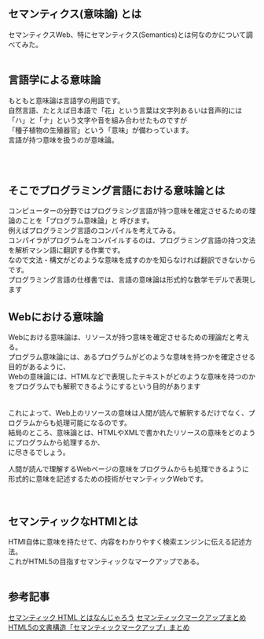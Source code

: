 ## セマンティクス(意味論) とは

セマンティクスWeb、特にセマンティクス(Semantics)とは何なのかについて調べてみた。<br>
<br>






## 言語学による意味論

もともと意味論は言語学の用語です。 <br>
自然言語、たとえば日本語で「花」という言葉は文字列あるいは音声的には「ハ」と「ナ」という文字や音を組み合わせたものですが <br>
「種子植物の生殖器官」という「意味」が備わっています。 <br>
言語が持つ意味を扱うのが意味論。


<br>
<br>


## そこでプログラミング言語における意味論とは

コンピューターの分野ではプログラミング言語が持つ意味を確定させるための理論のことを「プログラム意味論」と 呼びます。<br>
例えばプログラミング言語のコンパイルを考えてみる。 <br>
コンパイラがプログラムをコンパイルするのは、プログラミング言語の持つ文法を解析マシン語に翻訳する作業です。<br>
なので文法・構文がどのような意味を成すのかを知らなければ翻訳できないからです。<br>
プログラミング言語の仕様書では、言語の意味論は形式的な数学モデルで表現します<br>





## Webにおける意味論

Webにおける意味論は、リソースが持つ意味を確定させるための理論だと考える。<br>
プログラム意味論には、あるプログラムがどのような意味を持つかを確定させる目的があるように、<br>
Webの意味論には、HTMLなどで表現したテキストがどのような意味を持つのかをプログラムでも解釈できるようにするという目的があります<br>
<br>
<br>
これによって、Web上のリソースの意味は人間が読んで解釈するだけでなく、プログラムからも処理可能になるのです。<br>
結局のところ、意味論とは、HTMLやXMLで書かれたリソースの意味をどのようにプログラムから処理するか、<br>
に尽きるでしょう。<br>

人間が読んで理解するWebページの意味をプログラムからも処理できるように形式的に意味を記述するための技術がセマンティックWebです。<br>


<br>



## セマンティックなHTMlとは

HTMl自体に意味を持たせて、内容をわかりやすく検索エンジンに伝える記述方法。<br>
これがHTML5の目指すセマンティックなマークアップである。
<br>
<br>


## 参考記事









[セマンティック HTML とはなんじゃろう](https://vosegus.org/2012/06/02/what-is-semantic-html/)
[セマンティックマークアップまとめ](https://bsj-k.com/html5-semantic-markup/)
[HTML5の文書構造「セマンティックマークアップ」まとめ](https://bsj-k.com/html5-semantic-markup/)








